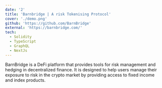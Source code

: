 ```yaml
---
date: '2'
title: 'Barnbridge | A risk Tokenising Protocol'
cover: './demo.png'
github: 'https://github.com/BarnBridge'
external: 'https://barnbridge.com/'
tech:
  - Solidity
  - TypeScript
  - GraphQL
  - NextJs
---
```


BarnBridge is a DeFi platform that provides tools for risk management and hedging in decentralized finance. It is designed to help users manage their exposure to risk in the crypto market by providing access to fixed income and index products.

